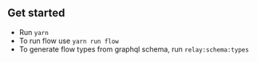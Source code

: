 ## Get started

* Run `yarn`
* To run flow use `yarn run flow`
* To generate flow types from graphql schema, run `relay:schema:types`